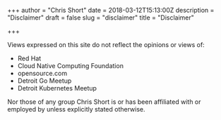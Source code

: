 +++
author = "Chris Short"
date = 2018-03-12T15:13:00Z
description = "Disclaimer"
draft = false
slug = "disclaimer"
title = "Disclaimer"

+++

Views expressed on this site do not reflect the opinions or views of:

* Red Hat
* Cloud Native Computing Foundation
* opensource.com
* Detroit Go Meetup
* Detroit Kubernetes Meetup

Nor those of any group Chris Short is or has been affiliated with or employed by unless explicitly stated otherwise.